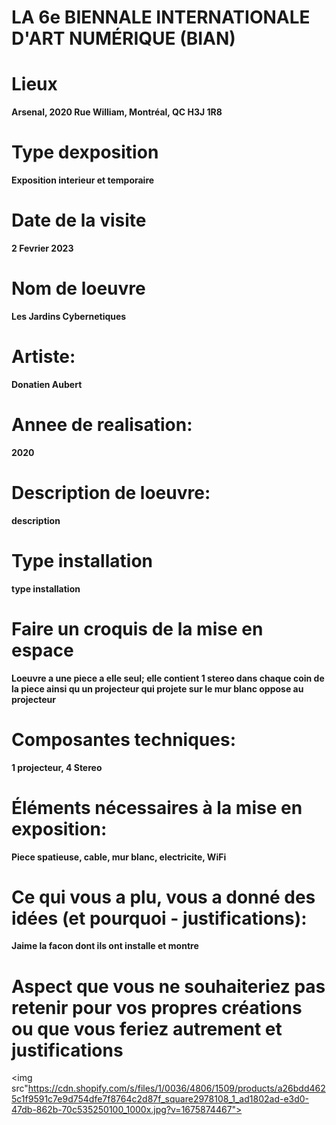 # LA 6e BIENNALE INTERNATIONALE D'ART NUMÉRIQUE (BIAN)

# Lieux
**Arsenal, 2020 Rue William, Montréal, QC H3J 1R8**

# Type dexposition
**Exposition interieur et temporaire**
# Date de la visite
**2 Fevrier 2023**
# Nom de loeuvre
**Les Jardins Cybernetiques**

# Artiste:
**Donatien Aubert**

# Annee de realisation:
**2020**

# Description de loeuvre:
**description**

# Type installation
**type installation**

# Faire un croquis de la mise en espace
**Loeuvre a une piece a elle seul; elle contient 1 stereo dans chaque coin de la piece ainsi qu un projecteur qui projete sur le mur blanc oppose au projecteur**

# Composantes techniques:
**1 projecteur, 4 Stereo**

# Éléments nécessaires à la mise en exposition: 
**Piece spatieuse, cable, mur blanc, electricite, WiFi**

# Ce qui vous a plu, vous a donné des idées (et pourquoi - justifications):
 **Jaime la facon dont ils ont installe et montre**


# Aspect que vous ne souhaiteriez pas retenir pour vos propres créations ou que vous feriez autrement et justifications

<img src"https://cdn.shopify.com/s/files/1/0036/4806/1509/products/a26bdd4625c1f9591c7e9d754dfe7f8764c2d87f_square2978108_1_ad1802ad-e3d0-47db-862b-70c535250100_1000x.jpg?v=1675874467">
